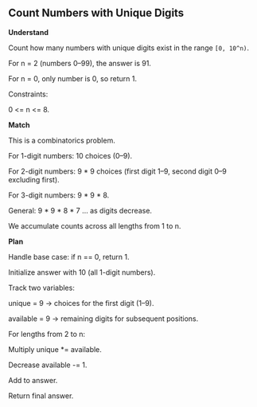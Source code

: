 ## Count Numbers with Unique Digits
**Understand**

Count how many numbers with unique digits exist in the range `[0, 10^n)`.

For n = 2 (numbers 0–99), the answer is 91.

For n = 0, only number is 0, so return 1.

Constraints:

0 <= n <= 8.

**Match**

This is a combinatorics problem.

For 1-digit numbers: 10 choices (0–9).

For 2-digit numbers: 9 * 9 choices (first digit 1–9, second digit 0–9 excluding first).

For 3-digit numbers: 9 * 9 * 8.

General: 9 * 9 * 8 * 7 … as digits decrease.

We accumulate counts across all lengths from 1 to n.

**Plan**

Handle base case: if n == 0, return 1.

Initialize answer with 10 (all 1-digit numbers).

Track two variables:

unique = 9 → choices for the first digit (1–9).

available = 9 → remaining digits for subsequent positions.

For lengths from 2 to n:

Multiply unique *= available.

Decrease available -= 1.

Add to answer.

Return final answer.
